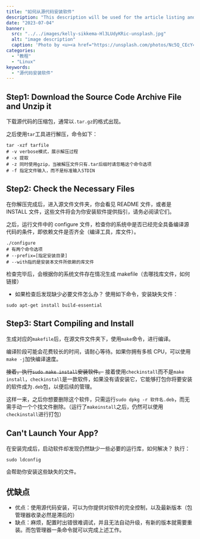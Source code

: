 ```yaml
---
title: "如何从源代码安装软件"
description: "This description will be used for the article listing and search results on Google."
date: "2023-07-04"
banner:
  src: "../../images/kelly-sikkema-Hl3LUdyKRic-unsplash.jpg"
  alt: "image description"
  caption: 'Photo by <u><a href="https://unsplash.com/photos/Nc5Q_CEcY44">Florian Olivo</a></u>'
categories:
  - "教程"
  - "Linux"
keywords:
  - "源代码安装软件"
---
```


## Step1: Download the Source Code Archive File and Unzip it

下载源代码的压缩包，通常以`.tar.gz`的格式出现。

之后使用`tar`工具进行解压，命令如下：

```shell
tar -xzf tarfile
# -v verbose模式，展示解压过程
# -x 提取
# -z 同时使用gzip，当被解压文件只有.tar后缀时请忽略这个命令选项
# -f 指定文件输入，而不是标准输入STDIN
```

## Step2: Check the Necessary Files

在你解压完成后，进入源文件文件夹，你会看见 README 文件，或者是 INSTALL 文件，这些文件将会为你安装软件提供指引，请务必阅读它们。

之后，运行文件中的 configure 文件，检查你的系统中是否已经完全具备编译源代码的条件，即依赖文件是否齐全（编译工具，库文件）。

```shell
./configure
# 有两个命令选项
# --prefix=[指定安装目录]
# --with指的是安装本文件所依赖的库文件
```

检查完毕后，会根据你的系统文件存在情况生成 makefile（去哪找库文件，如何链接）

- 如果检查后发现缺少必要文件怎么办？
  使用如下命令，安装缺失文件：

```shell
sudo apt-get install build-essential
```

## Step3: Start Compiling and Install

生成对应的`makefile`后，在源文件文件夹下，使用`make`命令，进行编译。

编译阶段可能会花费较长的时间，请耐心等待。如果你拥有多核 CPU，可以使用`make -j`加快编译速度。

~~接着，执行`sudo make install`安装软件。~~
接着使用`checkinstall`而不是`make install`，`checkinstall`是一款软件，如果没有请安装它，它能够打包你将要安装的软件成为`.deb`包，以便后续的管理。

这样一来，之后你想要删除这个软件，只需运行`sudo dpkg -r 软件名.deb`，而无需手动一个个找文件删除。（运行了`makeinstall`之后，仍然可以使用`checkinstall`进行打包）

## Can't Launch Your App?

在安装完成后，启动软件却发现仍然缺少一些必要的运行库，如何解决？
执行：

```shell
sudo ldconfig
```

会帮助你安装这些缺失的文件。

## 优缺点

- 优点：使用源代码安装，可以为你提供对软件的完全控制，以及最新版本（包管理器收录必然是滞后的）
- 缺点：麻烦，配置时出错很难调试，并且无法自动升级，有新的版本就需要重装。而包管理器一条命令就可以完成上述工作。
